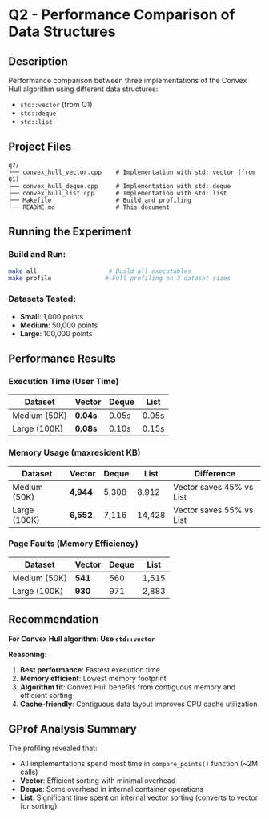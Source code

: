 # Q2 - Performance Comparison of Data Structures

## Description
Performance comparison between three implementations of the Convex Hull algorithm using different data structures:
- `std::vector` (from Q1)
- `std::deque` 
- `std::list`

## Project Files
```
q2/
├── convex_hull_vector.cpp    # Implementation with std::vector (from Q1)
├── convex_hull_deque.cpp     # Implementation with std::deque
├── convex_hull_list.cpp      # Implementation with std::list
├── Makefile                  # Build and profiling
└── README.md                 # This document
```

## Running the Experiment

### Build and Run:
```bash
make all                    # Build all executables
make profile               # Full profiling on 3 dataset sizes
```

### Datasets Tested:
- **Small**: 1,000 points
- **Medium**: 50,000 points  
- **Large**: 100,000 points

## Performance Results

### Execution Time (User Time)
| Dataset | Vector | Deque | List | 
|---------|--------|-------|------|
| Medium (50K) | **0.04s** | 0.05s | 0.05s |
| Large (100K) | **0.08s** | 0.10s | 0.15s |

### Memory Usage (maxresident KB)
| Dataset | Vector | Deque | List | Difference |
|---------|--------|-------|------|------------|
| Medium (50K) | **4,944** | 5,308 | 8,912 | Vector saves 45% vs List |
| Large (100K) | **6,552** | 7,116 | 14,428 | Vector saves 55% vs List |

### Page Faults (Memory Efficiency)
| Dataset | Vector | Deque | List |
|---------|--------|-------|------|
| Medium (50K) | **541** | 560 | 1,515 |
| Large (100K) | **930** | 971 | 2,883 |


## Recommendation

**For Convex Hull algorithm: Use `std::vector`**

**Reasoning:**
1. **Best performance**: Fastest execution time
2. **Memory efficient**: Lowest memory footprint
3. **Algorithm fit**: Convex Hull benefits from contiguous memory and efficient sorting
4. **Cache-friendly**: Contiguous data layout improves CPU cache utilization

## GProf Analysis Summary

The profiling revealed that:
- All implementations spend most time in `compare_points()` function (~2M calls)
- **Vector**: Efficient sorting with minimal overhead
- **Deque**: Some overhead in internal container operations
- **List**: Significant time spent on internal vector sorting (converts to vector for sorting)
